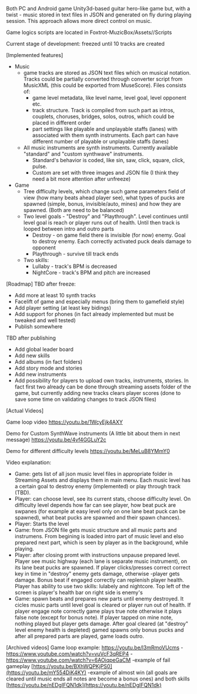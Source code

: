 Both PC and Android game Unity3d-based guitar hero-like game but, with a twist - music stored in text files in JSON and generated on fly during playing session. This approach allows more direct control on music.

Game logics scripts are located in Foxtrot-MuzicBox/Assets//Scripts

Current stage of development: freezed until 10 tracks are created

[Implemented features]
- Music
  - game tracks are stored as JSON text files which on musical notation. Tracks could be partially converted through converter script from MusicXML (this could be exported from MuseScore). Files consists of:
    - game level metadata, like level name, level goal, level opponent etc.
    - track structure. Track is compiled from such part as intros, couplets, choruses, bridges, solos, outros, which could be placed in different order
    - part settings like playable and unplayable staffs (lanes) with associated with them synth instruments. Each part can have different number of playable or unplayable staffs (lanes)
  - All music instruments are synth instruments. Currently available "standard" and "custom synthwave" instruments. 
    - Standard's behavior is coded, like sin, saw, click, square, click, pulse. 
    - Custom are set with three images and JSON file (I think they need a bit more attention after unfreeze)
- Game
  - Tree difficulty levels, which change such game parameters field of view (how many beats ahead player see), what types of pucks are spawned (simple, bonus, invisible/auto, mines) and how they are spawned.  (Both are need to be balanced)
  - Two level goals - "Destroy" and "Playthrough". Level continues until level goal is reach or player runs out of health. Until then track is looped between intro and outro parts
    - Destroy - on game field there is invisible (for now) enemy. Goal to destroy enemy. Each correctly activated puck deals damage to opponent
    - Playthrough - survive till track ends
  - Two skills:
    - Lullaby - track's BPM is decreased
    - NightCore - track's BPM and pitch are increased

[Roadmap]
TBD after freeze:
  - Add more at least 10 synth tracks
  - Facelift of game and especially menus (bring them to gamefield style)
  - Add player setting (at least key bidings)
  - Add support for phones (in fact already implemented but must be tweaked and well tested)
  - Publish somewhere

TBD after publishing
  - Add global leader board
  - Add new skills
  - Add albums (in fact folders)
  - Add story mode and stories
  - Add  new instruments
  - Add possibility for players to upload own tracks, instruments, stories. In fact first two already can be done through streaming assets folder of the game, but currently adding new tracks clears player scores (done to save some time on validating changes to track JSON files)

[Actual Videos]

Game loop video
https://youtu.be/1WcyEjk4AXY

Demo for Custom SynthWave instruments (A little bit about them in next message)
https://youtu.be/4vf4GGLuY2c

Demo for different difficulty levels
https://youtu.be/MeLuB8YMmY0

Video explanation:
- Game: gets list of all json music level files in appropriate folder in Streaming Assets and displays them in main menu. Each music level has a certain goal to destroy enemy (implemented) or play through track (TBD). 
- Player: can choose level, see its current stats, choose difficulty level. On difficulty level depends how far can see player, how beat puck are swpanes (for example at easy level only on one lane beat puck can be spawned), what beat pucks are spawned and their spawn chances).
- Player: Starts the level
- Game: from JSON file gets music structure and all music parts and instrumens. From begining is loaded intro part of music level and elso prepared next part, which is seen by player as in the background, while playing.
- Player: after closing promt with instructions unpause prepared level. Player see music highway (each lane is separate music instrument), on its lane beat pucks are spawned. If player clicks/presses correct correct key in time in "destroy" enemy gets damage, otherwise -player gets damage. Bonus beat if engaged correctly can replenish player health. Player has ability to use two skills: lulabely and nightcore. Top left of the screen is player's health bar on right side is enemy's
- Game: spawn beats and prepares new parts until enemy destroyed. It cicles music parts until level goal is cleared or player run out of health. If player engage note correctly game plays true note otherwise it plays false note (except for bonus note). If player tapped on mine note, nothing played but player gets damage. After goal cleared (at "destroy" level enemy health is depleted) gamed spawns only bonus pucks and after all prepared parts are played, game loads outro.


[Archived videos]
Game loop example: https://youtu.be/l3mRmoVUcms
-https://www.youtube.com/watch?v=vuVcF3qREP4
-https://www.youtube.com/watch?v=6AOiqpeGaCM
-example of fail gameplay [https://youtu.be/BXhWQPKjPS0](https://youtu.be/mY554DiK4KY)
-example of almost win (all goals are cleared until music ends all notes are become a bonus ones) and both skills [https://youtu.be/nEDgIFQN1dk](https://youtu.be/nEDgIFQN1dk)
